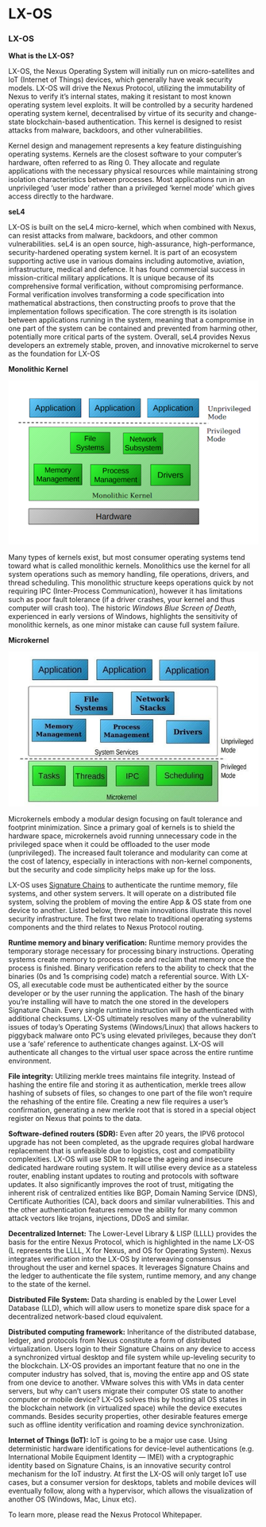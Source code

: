 # LX-OS

### LX-OS

**What is the LX-OS?**

LX-OS, the Nexus Operating System will initially run on micro-satellites and IoT (Internet of Things) devices, which generally have weak security models. LX-OS will drive the Nexus Protocol, utilizing the immutability of Nexus to verify it’s internal states, making it resistant to most known operating system level exploits. It will be controlled by a security hardened operating system kernel, decentralised by virtue of its security and change-state blockchain-based authentication. This kernel is designed to resist attacks from malware, backdoors, and other vulnerabilities.

Kernel design and management represents a key feature distinguishing operating systems. Kernels are the closest software to your computer’s hardware, often referred to as Ring 0. They allocate and regulate applications with the necessary physical resources while maintaining strong isolation characteristics between processes. Most applications run in an unprivileged ‘user mode’ rather than a privileged ‘kernel mode’ which gives access directly to the hardware.

**seL4**

LX-OS is built on the seL4 micro-kernel, which when combined with Nexus, can resist attacks from malware, backdoors, and other common vulnerabilities. seL4 is an open source, high-assurance, high-performance, security-hardened operating system kernel. It is part of an ecosystem supporting active use in various domains including automotive, aviation, infrastructure, medical and defence. It has found commercial success in mission-critical military applications. It is unique because of its comprehensive formal verification, without compromising performance. Formal verification involves transforming a code specification into mathematical abstractions, then constructing proofs to prove that the implementation follows specification. The core strength is its isolation between applications running in the system, meaning that a compromise in one part of the system can be contained and prevented from harming other, potentially more critical parts of the system. Overall, seL4 provides Nexus developers an extremely stable, proven, and innovative microkernel to serve as the foundation for LX-OS

**Monolithic Kernel**

![](../../.gitbook/assets/monolithic)

Many types of kernels exist, but most consumer operating systems tend toward what is called monolithic kernels. Monolithics use the kernel for all system operations such as memory handling, file operations, drivers, and thread scheduling. This monolithic structure keeps operations quick by not requiring IPC (Inter-Process Communication), however it has limitations such as poor fault tolerance (if a driver crashes, your kernel and thus computer will crash too). The historic _Windows Blue Screen of Death_, experienced in early versions of Windows, highlights the sensitivity of monolithic kernels, as one minor mistake can cause full system failure.

**Microkernel**

![](../../.gitbook/assets/microkernel)

Microkernels embody a modular design focusing on fault tolerance and footprint minimization. Since a primary goal of kernels is to shield the hardware space, microkernels avoid running unnecessary code in the privileged space when it could be offloaded to the user mode (unprivileged). The increased fault tolerance and modularity can come at the cost of latency, especially in interactions with non-kernel components, but the security and code simplicity helps make up for the loss.

LX-OS uses [Signature Chains](broken-reference) to authenticate the runtime memory, file systems, and other system servers. It will operate on a distributed file system, solving the problem of moving the entire App & OS state from one device to another. Listed below, three main innovations illustrate this novel security infrastructure. The first two relate to traditional operating systems components and the third relates to Nexus Protocol routing.

**Runtime memory and binary verification:** Runtime memory provides the temporary storage necessary for processing binary instructions. Operating systems create memory to process code and reclaim that memory once the process is finished. Binary verification refers to the ability to check that the binaries (0s and 1s comprising code) match a referential source. With LX-OS, all executable code must be authenticated either by the source developer or by the user running the application. The hash of the binary you’re installing will have to match the one stored in the developers Signature Chain. Every single runtime instruction will be authenticated with additional checksums. LX-OS ultimately resolves many of the vulnerability issues of today’s Operating Systems (Windows/Linux) that allows hackers to piggyback malware onto PC’s using elevated privileges, because they don’t use a ‘safe’ reference to authenticate changes against. LX-OS will authenticate all changes to the virtual user space across the entire runtime environment.

**File integrity:** Utilizing merkle trees maintains file integrity. Instead of hashing the entire file and storing it as authentication, merkle trees allow hashing of subsets of files, so changes to one part of the file won’t require the rehashing of the entire file. Creating a new file requires a user’s confirmation, generating a new merkle root that is stored in a special object register on Nexus that points to the data.

**Software-defined routers (SDR):** Even after 20 years, the IPV6 protocol upgrade has not been completed, as the upgrade requires global hardware replacement that is unfeasible due to logistics, cost and compatibility complexities. LX-OS will use SDR to replace the ageing and insecure dedicated hardware routing system. It will utilise every device as a stateless router, enabling instant updates to routing and protocols with software updates. It also significantly improves the root of trust, mitigating the inherent risk of centralized entities like BGP, Domain Naming Service (DNS), Certificate Authorities (CA), back doors and similar vulnerabilities. This and the other authentication features remove the ability for many common attack vectors like trojans, injections, DDoS and similar.

**Decentralized Internet:** The Lower-Level Library & LISP (LLLL) provides the basis for the entire Nexus Protocol, which is highlighted in the name LX-OS (L represents the LLLL, X for Nexus, and OS for Operating System). Nexus integrates verification into the LX-OS by interweaving consensus throughout the user and kernel spaces. It leverages Signature Chains and the ledger to authenticate the file system, runtime memory, and any change to the state of the kernel.

**Distributed File System:** Data sharding is enabled by the Lower Level Database (LLD), which will allow users to monetize spare disk space for a decentralized network-based cloud equivalent.

**Distributed computing framework:** Inheritance of the distributed database, ledger, and protocols from Nexus constitute a form of distributed virtualization. Users login to their Signature Chains on any device to access a synchronized virtual desktop and file system while up-leveling security to the blockchain. LX-OS provides an important feature that no one in the computer industry has solved, that is, moving the entire app and OS state from one device to another. VMware solves this with VMs in data center servers, but why can’t users migrate their computer OS state to another computer or mobile device? LX-OS solves this by hosting all OS states in the blockchain network (in virtualized space) while the device executes commands. Besides security properties, other desirable features emerge such as offline identity verification and roaming device synchronization.

**Internet of Things (IoT):** IoT is going to be a major use case. Using deterministic hardware identifications for device-level authentications (e.g. International Mobile Equipment Identity — IMEI) with a cryptographic identity based on Signature Chains, is an innovative security control mechanism for the IoT industry. At first the LX-OS will only target IoT use cases, but a consumer version for desktops, tablets and mobile devices will eventually follow, along with a hypervisor, which allows the visualization of another OS (Windows, Mac, Linux etc).

To learn more, please read the Nexus Protocol Whitepaper.
